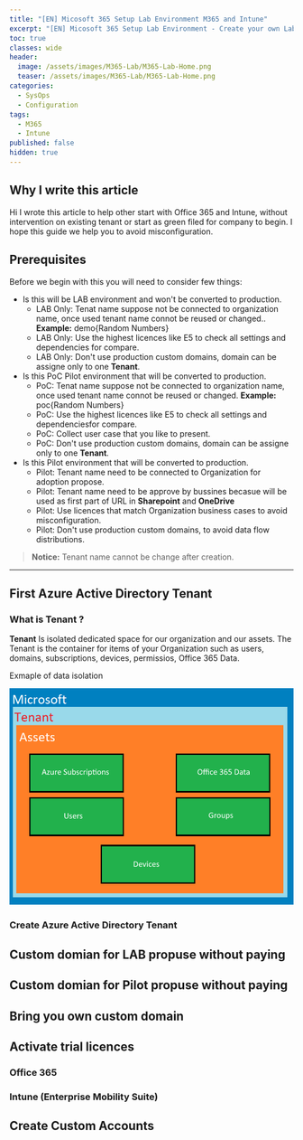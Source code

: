 ```yaml
---
title: "[EN] Micosoft 365 Setup Lab Environment M365 and Intune"
excerpt: "[EN] Micosoft 365 Setup Lab Environment - Create your own Lab with domains setup or prepare new tenant for you company. In this article we will go through creating new tenant, add custom domains for LAB purpose, assigned licences. " 
toc: true
classes: wide
header:
  image: /assets/images/M365-Lab/M365-Lab-Home.png
  teaser: /assets/images/M365-Lab/M365-Lab-Home.png
categories:
  - SysOps
  - Configuration
tags:
  - M365
  - Intune
published: false
hidden: true
---
```


## Why I write this article

Hi I wrote this article to help other start with Office 365 and Intune, without intervention on existing tenant or start as green filed for company to begin. I hope this guide we help you to avoid misconfiguration.

## Prerequisites

Before we begin with this you will need to consider few things:  

+ Is this will be LAB environment and won't be converted to production.
  + LAB Only: Tenat name suppose not be connected to organization name, once used tenant name connot be reused or changed.. **Example:** demo{Random Numbers} 
  + LAB Only: Use the highest licences like E5 to check all settings and dependencies for compare.
  + LAB Only: Don't use production custom domains, domain can be assigne only to one **Tenant**.
+ Is this PoC Pilot environment that will be converted to production.
  + PoC: Tenat name suppose not be connected to organization name, once used tenant name connot be reused or changed. **Example:** poc{Random Numbers} 
  + PoC: Use the highest licences like E5 to check all settings and dependenciesfor compare.
  + PoC: Collect user case that you like to present.
  + PoC: Don't use production custom domains, domain can be assigne only to one **Tenant**.
+ Is this Pilot environment that will be converted to production.
  + Pilot: Tenant name need to be connected to Organization for adoption propose.
  + Pilot: Tenant name need to be approve by bussines becasue will be used as first part of URL in **Sharepoint** and **OneDrive**
  + Pilot: Use licences that match Organization business cases to avoid misconfiguration.
  + Pilot: Don't use production custom domains, to avoid data flow distributions.  

>   
> **Notice:** Tenant name cannot be change after creation.
>  
--------------------------
## First Azure Active Directory Tenant
### What is Tenant ?

 **Tenant** Is isolated dedicated space for our organization and our assets. The Tenant is the container for items of your Organization such as users, domains, subscriptions, devices, permissios, Office 365 Data. 

Exmaple of data isolation

![](/assets/images/M365-Lab/M365-Lab-Tenant.png)


### Create Azure Active Directory Tenant
## Custom domian for LAB propuse without paying

## Custom domian for Pilot propuse without paying

## Bring you own custom domain
## Activate trial licences

### Office 365
### Intune (Enterprise Mobility Suite)

## Create Custom Accounts
